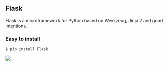 ## Flask

Flask is a microframework for Python based on Werkzeug, Jinja 2 and good intentions. 

### Easy to install
```
$ pip install Flask
```

<img src = "https://github.com/lalwanigunjan/Advances-in-Data-Sciences/blob/master/Final-Project/Flask/app.JPG">
